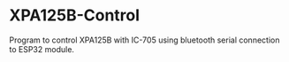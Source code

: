 # XPA125B-Control
Program to control XPA125B with IC-705 using bluetooth serial connection to ESP32 module.
